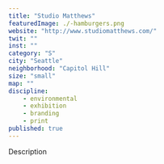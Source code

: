 ```yaml
---
title: "Studio Matthews"
featuredImage: ./-hamburgers.png
website: "http://www.studiomatthews.com/"
twit: ""
inst: ""
category: "S"
city: "Seattle"
neighborhood: "Capitol Hill"
size: "small"
map: ""
discipline:
    - environmental
    - exhibition
    - branding
    - print
published: true
---
```


Description
